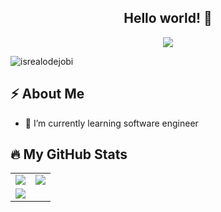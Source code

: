 <h2 align="center">Hello world! 👋</h2>

<!-- Animation Typing -->

<p align="center">
  <a href="https://github.com/DenverCoder1/readme-typing-svg"><img src="https://readme-typing-svg.herokuapp.com?font=Fira+Code&pause=1100&width=500&lines=I'm+Juan+Esteban+Parra.;I'm+a+Full+Stack+Developer.;"></a>
</p>

<!-- Animation Typing: END -->

<!-- Profile Views -->

<p align="left">
  <img src="https://komarev.com/ghpvc/?username=Juanes527&label=Profile%20views&color=0e75b6&style=flat" alt="isrealodejobi" />
</p>

<!-- Profile Views: END -->

<!-- About me section -->

<h2>⚡️ About Me</h2>

- 🌱 I’m currently learning software engineer

  <!-- About me section: END -->
  
  <!-- Github Stats -->

## :fire: My GitHub Stats

<table>
    <tr>
        <td>
            <img src="https://github-readme-streak-stats.herokuapp.com/?user=Juanes527&&theme=swift"/>
        </td> 
                <td>
            <img src="https://github-readme-stats.vercel.app/api/top-langs?username=Juanes527&show_icons=true&locale=en&layout=compact&theme=swift"/>
        </td>
    </tr>
    <tr>
        <td>
            <img src="https://github-readme-stats.vercel.app/api?username=Juanes527&count_private=true&show_icons=true&theme=swift"/>
        </td>
    </tr>
</table>
